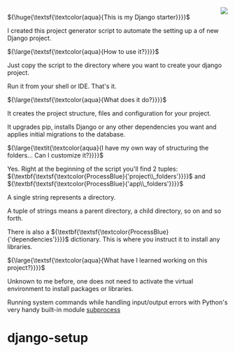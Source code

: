 <img align="right" src="logo/python_django_logo.webp">

${\huge{\textsf{\textcolor{aqua}{This is my Django starter}}}}$

I created this project generator script to automate the setting up a of new Django project.



${\large{\textsf{\textcolor{aqua}{How to use it?}}}}$

Just copy the script to the directory where you want to create your django project.

Run it from your shell or IDE. That's it.



${\large{\textsf{\textcolor{aqua}{What does it do?}}}}$

It creates the project structure, files and configuration for your project.

It upgrades pip, installs Django or any other dependencies you want and applies initial migrations to the database.



${\large{\textit{\textcolor{aqua}{I have my own way of structuring the folders... Can I customize it?}}}}$

Yes. Right at the beginning of the script you'll find 2 tuples: ${\textbf{\textsf{\textcolor{ProcessBlue}{'project\\_folders'}}}}$ and ${\textbf{\textsf{\textcolor{ProcessBlue}{'app\\_folders'}}}}$

A single string represents a directory.

A tuple of strings means a parent directory, a child directory, so on and so forth.

There is also a ${\textbf{\textsf{\textcolor{ProcessBlue}{'dependencies'}}}}$ dictionary. This is where you instruct it to install any libraries.


${\large{\textsf{\textcolor{aqua}{What have I learned working on this project?}}}}$

Unknown to me before, one does not need to activate the virtual environment to install packages or libraries.

Running system commands while handling input/output errors with Python's very handy built-in module [subprocess](https://docs.python.org/3/library/subprocess.html)

# django-setup
